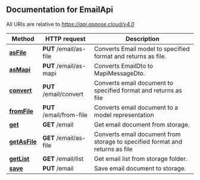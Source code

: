 
## Documentation for EmailApi

All URIs are relative to *https://api.aspose.cloud/v4.0*

Method | HTTP request | Description
------ | ------------ | -----------
 [**asFile**](EmailApi.md#asFile) | **PUT** /email/as-file | Converts Email model to specified format and returns as file.             
 [**asMapi**](EmailApi.md#asMapi) | **PUT** /email/as-mapi | Converts EmailDto to MapiMessageDto.             
 [**convert**](EmailApi.md#convert) | **PUT** /email/convert | Converts email document to specified format and returns as file             
 [**fromFile**](EmailApi.md#fromFile) | **PUT** /email/from-file | Converts email document to a model representation             
 [**get**](EmailApi.md#get) | **GET** /email | Get email document from storage.             
 [**getAsFile**](EmailApi.md#getAsFile) | **GET** /email/as-file | Converts email document from storage to specified format and returns as file             
 [**getList**](EmailApi.md#getList) | **GET** /email/list | Get email list from storage folder.             
 [**save**](EmailApi.md#save) | **PUT** /email | Save email document to storage.             


    
